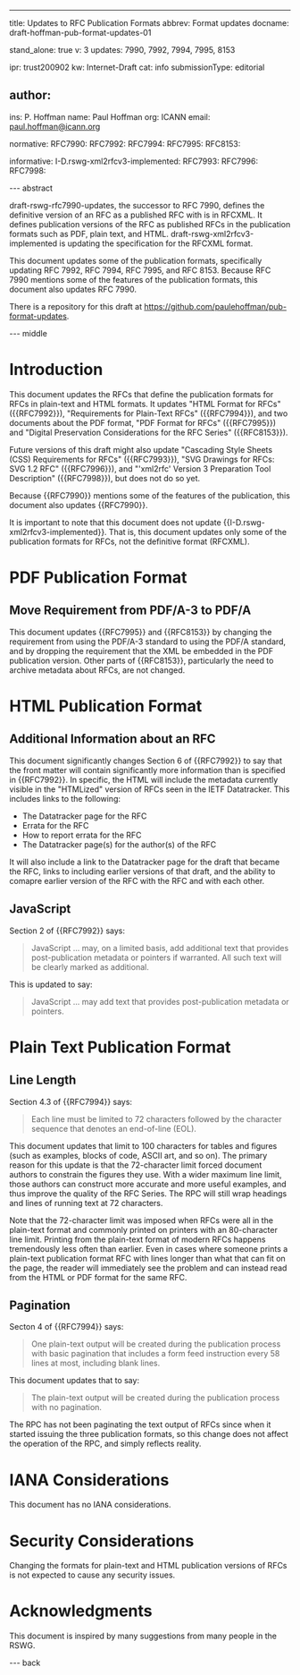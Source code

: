 ---
title: Updates to RFC Publication Formats
abbrev: Format updates
docname: draft-hoffman-pub-format-updates-01

stand_alone: true
v: 3
updates: 7990, 7992, 7994, 7995, 8153

ipr: trust200902
kw: Internet-Draft
cat: info
submissionType: editorial

author:
 -
   ins: P. Hoffman
   name: Paul Hoffman
   org: ICANN
   email: paul.hoffman@icann.org

normative:
  RFC7990:
  RFC7992:
  RFC7994:
  RFC7995:
  RFC8153:

informative:
  I-D.rswg-xml2rfcv3-implemented:
  RFC7993:
  RFC7996:
  RFC7998:

--- abstract

draft-rswg-rfc7990-updates, the successor to RFC 7990, defines the definitive version of an RFC as a published RFC with is in RFCXML.
It defines publication versions of the RFC as published RFCs in the publication formats such as PDF, plain text, and HTML.
draft-rswg-xml2rfcv3-implemented is updating the specification for the RFCXML format.

This document updates some of the publication formats, specifically updating RFC 7992, RFC 7994, RFC 7995, and RFC 8153.
Because RFC 7990 mentions some of the features of the publication formats, this document also updates RFC 7990.

<!--
This draft is part of the RFC Series Working Group (RSWG); see <https://datatracker.ietf.org/edwg/rswg/documents/>.
-->
There is a repository for this draft at <https://github.com/paulehoffman/pub-format-updates>.

--- middle

<!--

For text format, consider RFC 8792

-->

# Introduction

This document updates the RFCs that define the publication formats for RFCs in plain-text and HTML formats.
It updates
"HTML Format for RFCs" ({{RFC7992}}),
"Requirements for Plain-Text RFCs" ({{RFC7994}}),
and two documents about the PDF format,
"PDF Format for RFCs" ({{RFC7995}}) and "Digital Preservation Considerations for the RFC Series" ({{RFC8153}}).

Future versions of this draft might also update
"Cascading Style Sheets (CSS) Requirements for RFCs" ({{RFC7993}}), 
"SVG Drawings for RFCs: SVG 1.2 RFC" ({{RFC7996}}),
and
"'xml2rfc' Version 3 Preparation Tool Description" ({{RFC7998}}),
but does not do so yet.

Because {{RFC7990}} mentions some of the features of the publication, this document also updates {{RFC7990}}.

It is important to note that this document does not update {{I-D.rswg-xml2rfcv3-implemented}}.
That is, this document updates only some of the publication formats for RFCs, not the definitive format (RFCXML).


# PDF Publication Format

## Move Requirement from PDF/A-3 to PDF/A

This document updates {{RFC7995}} and {{RFC8153}} by changing the requirement from using the PDF/A-3 standard to using the PDF/A standard,
and by dropping the requirement that the XML be embedded in the PDF publication version.
Other parts of {{RFC8153}}, particularly the need to archive metadata about RFCs, are not changed.


# HTML Publication Format

## Additional Information about an RFC

This document significantly changes Section 6 of {{RFC7992}} to say that the front matter will contain significantly more information than is specified in {{RFC7992}}.
In specific, the HTML will include the metadata currently visible in the "HTMLized" version of RFCs seen in the IETF Datatracker.
This includes links to the following:

- The Datatracker page for the RFC
- Errata for the RFC
- How to report errata for the RFC
- The Datatracker page(s) for the author(s) of the RFC

It will also include a link to the Datatracker page for the draft that became the RFC, links to including earlier versions of that draft, and the ability to comapre earlier version of the RFC with the RFC and with each other.

## JavaScript

Section 2 of {{RFC7992}} says:

> JavaScript ... may, on a limited basis, add additional text that provides post-publication metadata or pointers if warranted.  All such text will be clearly marked as additional.

This is updated to say:

> JavaScript ... may add text that provides post-publication metadata or pointers.


# Plain Text Publication Format

## Line Length

Section 4.3 of {{RFC7994}} says:

> Each line must be limited to 72 characters followed by the character sequence that denotes an end-of-line (EOL).

This document updates that limit to 100 characters for tables and figures (such as examples, blocks of code, ASCII art, and so on).
The primary reason for this update is that the 72-character limit forced document authors to constrain the figures they use.
With a wider maximum line limit, those authors can construct more accurate and more useful examples, and thus improve the quality of the RFC Series.
The RPC will still wrap headings and lines of running text at 72 characters.

Note that the 72-character limit was imposed when RFCs were all in the plain-text format and commonly printed on printers with an 80-character line limit.
Printing from the plain-text format of modern RFCs happens tremendously less often than earlier.
Even in cases where someone prints a plain-text publication format RFC with lines longer than what that can fit on the page, the reader will immediately see the problem and can instead read from the HTML or PDF format for the same RFC.

## Pagination

Secton 4 of {{RFC7994}} says:

> One plain-text output will be created during the publication process with basic pagination that includes a form feed instruction every 58 lines at most, including blank lines.

This document updates that to say:

> The plain-text output will be created during the publication process with no pagination.

The RPC has not been paginating the text output of RFCs since when it started issuing the three publication formats, so this change does not affect the operation of the RPC, and simply reflects reality.


# IANA Considerations

This document has no IANA considerations.


# Security Considerations

Changing the formats for plain-text and HTML publication versions of RFCs is not expected to cause any security issues.

# Acknowledgments

This document is inspired by many suggestions from many people in the RSWG.

--- back
